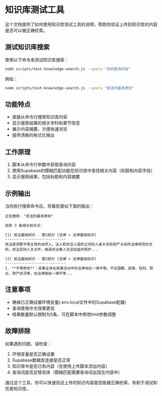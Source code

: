 # 知识库测试工具

这个文档提供了如何使用知识库测试工具的说明，帮助你验证上传到知识库的内容是否可以被正确检索。

## 测试知识库搜索

使用以下命令来测试知识库搜索：

```bash
node scripts/test-knowledge-search.js --query "你的查询内容"
```

例如：
```bash
node scripts/test-knowledge-search.js --query "民法的基本原则"
```

## 功能特点

- 直接从命令行搜索知识库内容
- 显示搜索结果的相关学科和章节信息
- 展示内容摘要，方便快速浏览
- 提供清晰的格式化输出

## 工作原理

1. 脚本从命令行参数中获取查询内容
2. 使用Supabase的模糊匹配功能在知识库中查找相关内容（标题和内容字段）
3. 显示搜索结果，包括标题和内容摘要

## 示例输出

当你执行搜索命令后，将看到类似下面的输出：

```
正在搜索: "民法的基本原则"

找到 3 条相关知识点:

[1] 民法基础知识 - 第1部分 (法律 > 法律基础知识)
----------------------------
民法是调整平等主体的自然人、法人和非法人组织之间的人身关系和财产关系的法律规范的总称。民法坚持人文关怀，强调对当事人合法权益的保护...

[2] 民法基础知识 - 第2部分 (法律 > 法律基础知识)
----------------------------
1. **平等原则**：民事主体在民事活动中的法律地位一律平等。不论国籍、民族、性别、职业、财产状况等，在法律面前一律平等...
```

## 注意事项

- 确保已正确设置环境变量(.env.local文件中的Supabase配置)
- 查询使用中文效果更佳
- 结果数量默认限制为5条，可在脚本中修改limit参数调整

## 故障排除

如果遇到问题，请检查：

1. 环境变量是否正确设置
2. Supabase数据库连接是否正常
3. 知识库中是否已有内容（先使用上传脚本添加内容）
4. 查询词是否足够具体（模糊匹配需要查询词出现在内容中）

通过这个工具，你可以快速验证上传的知识内容是否能被正确检索，有助于调试和完善知识库。 